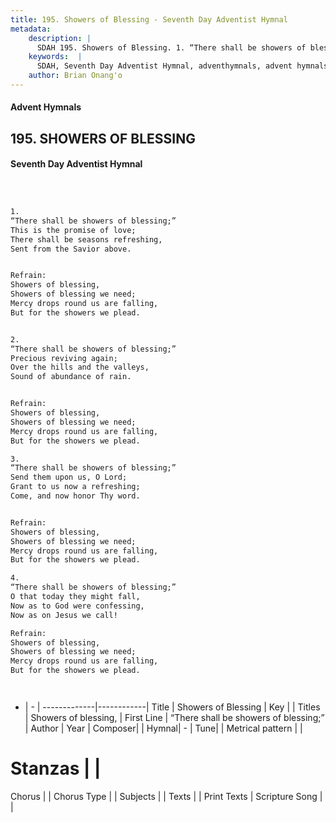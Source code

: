 ```yaml
---
title: 195. Showers of Blessing - Seventh Day Adventist Hymnal
metadata:
    description: |
      SDAH 195. Showers of Blessing. 1. “There shall be showers of blessing;” This is the promise of love; There shall be seasons refreshing, Sent from the Savior above. 
    keywords:  |
      SDAH, Seventh Day Adventist Hymnal, adventhymnals, advent hymnals, Showers of Blessing, “There shall be showers of blessing;” ,Showers of blessing,
    author: Brian Onang'o
---
```


#### Advent Hymnals
## 195. SHOWERS OF BLESSING
#### Seventh Day Adventist Hymnal

```txt



1.
“There shall be showers of blessing;”
This is the promise of love;
There shall be seasons refreshing,
Sent from the Savior above.


Refrain:
Showers of blessing,
Showers of blessing we need;
Mercy drops round us are falling,
But for the showers we plead.


2.
“There shall be showers of blessing;”
Precious reviving again;
Over the hills and the valleys,
Sound of abundance of rain.


Refrain:
Showers of blessing,
Showers of blessing we need;
Mercy drops round us are falling,
But for the showers we plead.

3.
“There shall be showers of blessing;”
Send them upon us, O Lord;
Grant to us now a refreshing;
Come, and now honor Thy word.


Refrain:
Showers of blessing,
Showers of blessing we need;
Mercy drops round us are falling,
But for the showers we plead.

4.
“There shall be showers of blessing;”
O that today they might fall,
Now as to God were confessing,
Now as on Jesus we call!

Refrain:
Showers of blessing,
Showers of blessing we need;
Mercy drops round us are falling,
But for the showers we plead.




```

- |   -  |
-------------|------------|
Title | Showers of Blessing |
Key |  |
Titles | Showers of blessing, |
First Line | “There shall be showers of blessing;” |
Author | 
Year | 
Composer|  |
Hymnal|  - |
Tune|  |
Metrical pattern | |
# Stanzas |  |
Chorus |  |
Chorus Type |  |
Subjects |  |
Texts |  |
Print Texts | 
Scripture Song |  |
  
